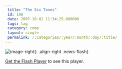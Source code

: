 ```yaml
---
 title: "The Six Tones"
 id: 108
 date: 2007-10-02 11:34:25.000000
 tags: tag
 category: comp
 layout: single
 permalink: /:categories/:year/:month/:day/:title/
---
```

![image-right](/assets/images/){: .align-right .news-flash}

<p id="player1"><a href="http://www.macromedia.com/go/getflashplayer">Get the Flash Player</a> to see this player.

<script type="text/javascript">
	var s1 = new SWFObject("http://www.henrikfrisk.com/script/flvplayer.swf","single","320","240","7");
	s1.addParam("allowfullscreen","true");
s1.addVariable("file","http://www.henrikfrisk.com/music/media/SixTones.flv");
	s1.addVariable("width","320");
	s1.addVariable("height","240");
	s1.write("player1");
</script>

